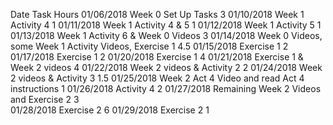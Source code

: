 Date	    Task	                                                Hours
01/06/2018	Week 0 Set Up Tasks	                                    3
01/10/2018	Week 1 Activity 4	                                    1
01/11/2018	Week 1 Activity 4 & 5	                                1
01/12/2018	Week 1 Activity 5	                                    1
01/13/2018	Week 1 Activity 6 & Week 0 Videos	                    3
01/14/2018	Week 0 Videos, some Week 1 Activity Videos, Exercise 1	4.5
01/15/2018	Exercise 1	                                            2
01/17/2018	Exercise 1	                                            2
01/20/2018	Exercise 1	                                            4
01/21/2018	Exercise 1 & Week 2 videos 	                            4
01/22/2018	Week 2 videos & Activity 2	                            2
01/24/2018	Week 2 videos & Activity 3	                            1.5
01/25/2018	Week 2 Act 4 Video and read Act 4 instructions	        1
01/26/2018	Activity 4	                                            2
01/27/2018  Remaining Week 2 Videos and Exercise 2                  3                                              
01/28/2018  Exercise 2                                              6
01/29/2018  Exercise 2                                              1
